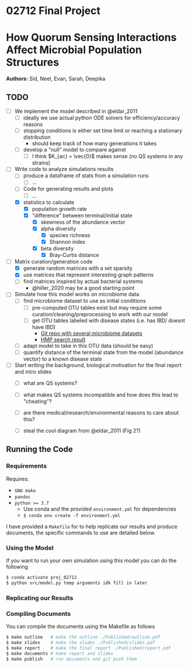02712 Final Project
===================

# How Quorum Sensing Interactions Affect Microbial Population Structures

__Authors:__ Sid, Neel, Evan, Sarah, Deepika

## TODO

- [ ] We implement the model described in @eldar_2011
  - [ ] ideally we use actual python ODE solvers for efficiency/accuracy reasons
  - [ ] stopping conditions is either set time limit or reaching a stationary distribution
    - should keep track of how many generations it takes
  - [ ] develop a "null" model to compare against
    - [ ] I think $K_{ac} = \vec{0}$ makes sense (no QS systems in any strains)

- [ ] Write code to analyze simulations results
   - [ ] produce a dataframe of stats from a simulation runs
     - [ ] ...
   - [ ] Code for generating results and plots
     - [ ] ...
   - [x] statistics to calculate
     - [x] population growth rate
     - [x] "difference" between terminal/initial state
       - [x] skewness of the abundance vector
       - [x] alpha diversity
         - [x] species richness
         - [x] Shannon index
       - [x] beta diversity
         - [x] Bray-Curtis distance

- [ ] Matrix curation/generation code
  - [x] generate random matrices with a set sparsity
  - [x] use matrices that represent interesting graph patterns
  - [ ] find matrices inspired by actual bacterial systems
    - @hiller_2020 may be a good starting point

- [ ] Simulate how this model works on microbiome data
  - [ ] find microbiome dataset to use as initial conditions
    - [ ] pre-computed OTU tables exist but may require some curation/cleaning/preprocessing to work with our model
    - [ ] get OTU tables labeled with disease states (i.e. has IBD/ doesnt have IBD)
      - [Git repo with several microbiome datasets](https://github.com/twbattaglia/MicrobeDS)
      - [HMP search result](https://portal.hmpdacc.org/search/f?filters=%7B%22op%22:%22and%22,%22content%22:%5B%7B%22op%22:%22in%22,%22content%22:%7B%22field%22:%22sample.study_name%22,%22value%22:%5B%22IBDMDB%22%5D%7D%7D,%7B%22op%22:%22in%22,%22content%22:%7B%22field%22:%22file.format%22,%22value%22:%5B%22Biological%20Observation%20Matrix%22%5D%7D%7D,%7B%22op%22:%22in%22,%22content%22:%7B%22field%22:%22file.matrix_type%22,%22value%22:%5B%2216s_community%22%5D%7D%7D%5D%7D&pagination=%7B%22files%22:%7B%22count%22:20,%22total%22:23911,%22page%22:1,%22pages%22:1196,%22from%22:0,%22sort%22:%22file.format:desc,%22,%22size%22:20,%22sample_total%22:2375%7D%7D&facetTab=files)
  - [ ] adapt model to take in this OTU data (should be easy)
  - [ ] quantify distance of the terminal state from the model (abundance vector) to a known disease state

- [ ] Start writing the background, biological motivation for the final report and intro slides
  - [ ] what are QS systems?
  - [ ] what makes QS systems incompatible and how does this lead to "cheating"?
  - [ ] are there medical/research/environmental reasons to care about this?
  - [ ] steal the cool diagram from @eldar_2011 (Fig 2?)


## Running the Code

### Requirements

Requires:
  - `GNU make`
  - `pandoc`
  - `python >= 3.7`
    - Use conda and the provided `environment.yml` for dependencies
    - `$ conda env create -f environment.yml`

I have provided a `Makefile` for to help replicate our results and produce documents, the specific commands to use are detailed below.

### Using the Model

If you want to run your own simulation using this model you can do the following

```bash
$ conda activate proj_02712
$ python src/model.py temp arguments idk fill in later
```

### Replicating our Results

### Compiling Documents

You can compile the documents using the Makefile as follows

```bash
$ make outline   # make the outline ./Published/outline.pdf
$ make slides    # make the slides ./Published/slides.pdf
$ make report    # make the final report ./Published/report.pdf
$ make documents # make report and slides
$ make publish   # run documents and git push them 
```

